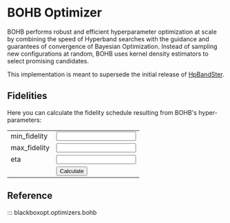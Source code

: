 # BOHB Optimizer

BOHB performs robust and efficient hyperparameter optimization at scale by combining the
speed of Hyperband searches with the guidance and guarantees of convergence of Bayesian
Optimization.
Instead of sampling new configurations at random, BOHB uses kernel density estimators to
select promising candidates.

This implementation is meant to supersede the initial release of
[HpBandSter](https://github.com/automl/HpBandSter/).


## Fidelities

Here you can calculate the fidelity schedule resulting from BOHB's hyper-parameters:

<script>
function calculateFidelitiesBOHB() {
    const min_fidelity = document.getElementById('minFidelityBOHB').value;
    const max_fidelity = document.getElementById('maxFidelityBOHB').value;
    const eta = document.getElementById('etaBOHB').value;

    const max_num_stages = 1 + Math.floor(
        Math.log(max_fidelity / min_fidelity) / Math.log(eta)
    );
    const num_configs_first_stage = Math.ceil(Math.pow(eta, max_num_stages - 1));
    const num_configs_per_stage = Array.from({ length: max_num_stages }, (_, i) =>
        Math.floor(num_configs_first_stage / Math.pow(eta, i))
    );
    const fidelities_per_stage = Array.from({ length: max_num_stages }, (_, i) =>
        max_fidelity / Math.pow(eta, max_num_stages - 1 - i)
    );

    document.getElementById('fidelitiesBOHB').innerHTML = `Fidelities: ${fidelities_per_stage}`;
}
</script>
<table>
    <tr>
        <td>min_fidelity</td>
        <td><input type="text" id="minFidelityBOHB"></td>
    </tr>
    <tr>
        <td>max_fidelity</td>
        <td><input type="text" id="maxFidelityBOHB"></td>
    </tr>
    <tr>
        <td>eta</td>
        <td><input type="text" id="etaBOHB"></td>
    </tr>
    <tr>
        <td></td>
        <td><button onclick="calculateFidelitiesBOHB();">Calculate</button></td>
    </tr>
</table>
<p id="fidelitiesBOHB"></p>


## Reference

::: blackboxopt.optimizers.bohb
